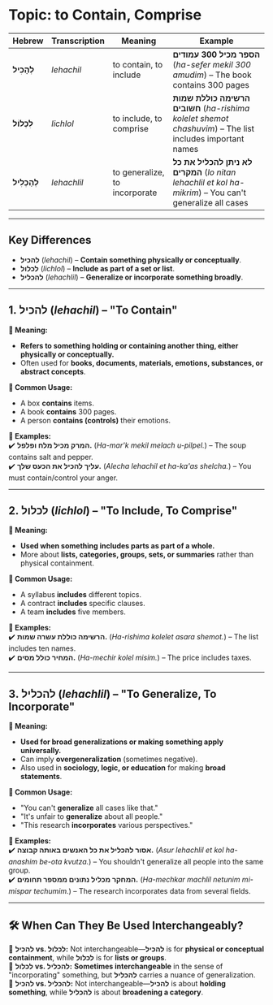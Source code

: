 # Topic: to Contain, Comprise

| **Hebrew**  | **Transcription**  | **Meaning**             | **Example** |  
|--------------------|-------------------|--------------------------------|-------------------|
| **לְהָכִיל**      | *lehachil*         | to contain, to include        | **הספר מכיל 300 עמודים** (*ha-sefer mekil 300 amudim*) – The book contains 300 pages |  
| **לִכְלוֹל**      | *lichlol*         | to include, to comprise       | **הרשימה כוללת שמות חשובים** (*ha-rishima kolelet shemot chashuvim*) – The list includes important names |  
| **לְהַכְלִיל**    | *lehachlil*       | to generalize, to incorporate | **לא ניתן להכליל את כל המקרים** (*lo nitan lehachlil et kol ha-mikrim*) – You can't generalize all cases |  

---

## Key Differences

- **להכיל** (*lehachil*) – **Contain something physically or conceptually**.  
- **לכלול** (*lichlol*) – **Include as part of a set or list**.  
- **להכליל** (*lehachlil*) – **Generalize or incorporate something broadly**.

---

## 1. להכיל (*lehachil*) – "To Contain"

**🔹 Meaning:**

- **Refers to something holding or containing another thing, either physically or conceptually.**  
- Often used for **books, documents, materials, emotions, substances, or abstract concepts**.  

**🔹 Common Usage:**

- A box **contains** items.  
- A book **contains** 300 pages.  
- A person **contains (controls)** their emotions.  

**🔹 Examples:**  
✔️ **המרק מכיל מלח ופלפל.** (*Ha-mar'k mekil melach u-pilpel.*) – The soup contains salt and pepper.  
✔️ **עליך להכיל את הכעס שלך.** (*Alecha lehachil et ha-ka'as shelcha.*) – You must contain/control your anger.  

---

## 2. לכלול (*lichlol*) – "To Include, To Comprise"

**🔹 Meaning:**

- **Used when something includes parts as part of a whole.**  
- More about **lists, categories, groups, sets, or summaries** rather than physical containment.  

**🔹 Common Usage:**

- A syllabus **includes** different topics.  
- A contract **includes** specific clauses.  
- A team **includes** five members.  

**🔹 Examples:**  
✔️ **הרשימה כוללת עשרה שמות.** (*Ha-rishima kolelet asara shemot.*) – The list includes ten names.  
✔️ **המחיר כולל מסים.** (*Ha-mechir kolel misim.*) – The price includes taxes.  

---

## 3. להכליל (*lehachlil*) – "To Generalize, To Incorporate"

**🔹 Meaning:**

- **Used for broad generalizations or making something apply universally.**  
- Can imply **overgeneralization** (sometimes negative).  
- Also used in **sociology, logic, or education** for making **broad statements**.  

**🔹 Common Usage:**

- "You can't **generalize** all cases like that."  
- "It's unfair to **generalize** about all people."  
- "This research **incorporates** various perspectives."  

**🔹 Examples:**  
✔️ **אסור להכליל את כל האנשים באותה קבוצה.** (*Asur lehachlil et kol ha-anashim be-ota kvutza.*) – You shouldn't generalize all people into the same group.  
✔️ **המחקר מכליל נתונים ממספר תחומים.** (*Ha-mechkar machlil netunim mi-mispar techumim.*) – The research incorporates data from several fields.  

---

## 🛠 When Can They Be Used Interchangeably?

🔹 **להכיל vs. לכלול:** Not interchangeable—**להכיל** is for **physical or conceptual containment**, while **לכלול** is for **lists or groups**.  
🔹 **לכלול vs. להכליל:** **Sometimes interchangeable** in the sense of "incorporating" something, but **להכליל** carries a nuance of generalization.  
🔹 **להכיל vs. להכליל:** Not interchangeable—**להכיל** is about **holding something**, while **להכליל** is about **broadening a category**.  
